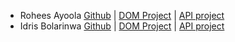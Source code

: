 * Rohees Ayoola [Github](https://github.com/Rohees17) | [DOM Project](https://rohees17.github.io/image-slider/) | [API project]()
* Idris Bolarinwa [Github](https://github.com/Harlow07) | [DOM Project](https://harlow07.github.io/Image-Slider/) | [API project]()
